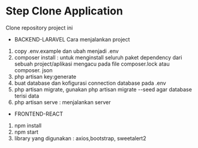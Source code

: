 # Step Clone Application

Clone repository project ini

- BACKEND-LARAVEL
Cara menjalankan project 
1. copy .env.example dan ubah menjadi .env
2. composer install : untuk menginstall seluruh paket dependency dari sebuah project/aplikasi mengacu pada file composer.lock atau composer. json
3. php artisan key:generate 
4. buat database dan kofigurasi connection database pada .env 
5. php artisan migrate, gunakan php artisan migrate --seed agar database terisi data
6. php artisan serve : menjalankan server

- FRONTEND-REACT
1. npm install
2. npm start
3. library yang digunakan : axios,bootstrap, sweetalert2
